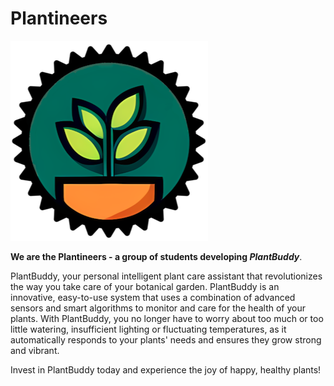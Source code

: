 # Plantineers

![Logo](https://raw.githubusercontent.com/plantineers/.github/main/logo-small.png)

**We are the Plantineers - a group of students developing *PlantBuddy***.

PlantBuddy, your personal intelligent plant care assistant that revolutionizes the way you take care of your botanical garden. PlantBuddy is an innovative, easy-to-use system that uses a combination of advanced sensors and smart algorithms to monitor and care for the health of your plants. With PlantBuddy, you no longer have to worry about too much or too little watering, insufficient lighting or fluctuating temperatures, as it automatically responds to your plants' needs and ensures they grow strong and vibrant.

Invest in PlantBuddy today and experience the joy of happy, healthy plants!
